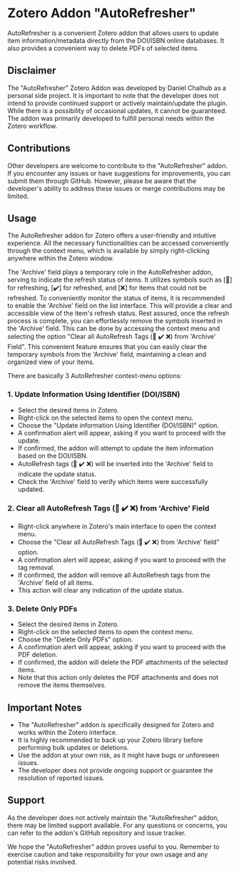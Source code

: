 # Zotero Addon "AutoRefresher"
AutoRefresher is a convenient Zotero addon that allows users to update item information/metadata directly from the DOI/ISBN online databases. It also provides a convenient way to delete PDFs of selected items.


## Disclaimer
The "AutoRefresher" Zotero Addon was developed by Daniel Chalhub as a personal side project. It is important to note that the developer does not intend to provide continued support or actively maintain/update the plugin. While there is a possibility of occasional updates, it cannot be guaranteed. The addon was primarily developed to fulfill personal needs within the Zotero workflow.

## Contributions
Other developers are welcome to contribute to the "AutoRefresher" addon. If you encounter any issues or have suggestions for improvements, you can submit them through GitHub. However, please be aware that the developer's ability to address these issues or merge contributions may be limited.

## Usage

The AutoRefresher addon for Zotero offers a user-friendly and intuitive experience. All the necessary functionalities can be accessed conveniently through the context menu, which is available by simply right-clicking anywhere within the Zotero window. 

The 'Archive' field plays a temporary role in the AutoRefresher addon, serving to indicate the refresh status of items. It utilizes symbols such as [🔄] for refreshing, [✔️] for refreshed, and [❌] for items that could not be refreshed. To conveniently monitor the status of items, it is recommended to enable the 'Archive' field on the list interface. This will provide a clear and accessible view of the item's refresh status. Rest assured, once the refresh process is complete, you can effortlessly remove the symbols inserted in the 'Archive' field. This can be done by accessing the context menu and selecting the option "Clear all AutoRefresh Tags (🔄 ✔️ ❌) from 'Archive' Field". This convenient feature ensures that you can easily clear the temporary symbols from the 'Archive' field, maintaining a clean and organized view of your items.

There are basically 3 AutoRefresher context-menu options:


### 1. Update Information Using Identifier (DOI/ISBN)

- Select the desired items in Zotero.
- Right-click on the selected items to open the context menu.
- Choose the "Update information Using Identifier (DOI/ISBN)" option.
- A confirmation alert will appear, asking if you want to proceed with the update.
- If confirmed, the addon will attempt to update the item information based on the DOI/ISBN.
- AutoRefresh tags (🔄 ✔️ ❌) will be inserted into the 'Archive' field to indicate the update status.
- Check the 'Archive' field to verify which items were successfully updated.

### 2. Clear all AutoRefresh Tags (🔄 ✔️ ❌) from 'Archive' Field

- Right-click anywhere in Zotero's main interface to open the context menu.
- Choose the "Clear all AutoRefresh Tags (🔄 ✔️ ❌) from 'Archive' field" option.
- A confirmation alert will appear, asking if you want to proceed with the tag removal.
- If confirmed, the addon will remove all AutoRefresh tags from the 'Archive' field of all items.
- This action will clear any indication of the update status.

### 3. Delete Only PDFs

- Select the desired items in Zotero.
- Right-click on the selected items to open the context menu.
- Choose the "Delete Only PDFs" option.
- A confirmation alert will appear, asking if you want to proceed with the PDF deletion.
- If confirmed, the addon will delete the PDF attachments of the selected items.
- Note that this action only deletes the PDF attachments and does not remove the items themselves.

## Important Notes

- The "AutoRefresher" addon is specifically designed for Zotero and works within the Zotero interface.
- It is highly recommended to back up your Zotero library before performing bulk updates or deletions.
- Use the addon at your own risk, as it might have bugs or unforeseen issues.
- The developer does not provide ongoing support or guarantee the resolution of reported issues.

## Support

As the developer does not actively maintain the "AutoRefresher" addon, there may be limited support available. For any questions or concerns, you can refer to the addon's GitHub repository and issue tracker.

We hope the "AutoRefresher" addon proves useful to you. Remember to exercise caution and take responsibility for your own usage and any potential risks involved.

